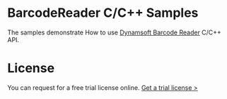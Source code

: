 # BarcodeReader C/C++ Samples
The samples demonstrate How to use [Dynamsoft Barcode Reader](https://www.dynamsoft.com/Products/Dynamic-Barcode-Reader.aspx) C/C++ API.

# License
You can request for a free trial license online. [Get a trial license >](https://www.dynamsoft.com/CustomerPortal/Portal/Triallicense.aspx)
